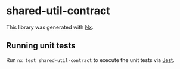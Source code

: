 # shared-util-contract

This library was generated with [Nx](https://nx.dev).

## Running unit tests

Run `nx test shared-util-contract` to execute the unit tests via [Jest](https://jestjs.io).

